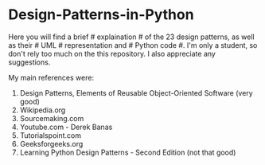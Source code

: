 # Design-Patterns-in-Python

Here you will find a brief # explaination # of the 23 design patterns, as well as their # UML # representation and # Python code #.
I'm only a student, so don't rely too much on the this repository. I also appreciate any suggestions.

My main references were:
1. Design Patterns, Elements of Reusable Object-Oriented Software (very good)
2. Wikipedia.org
3. Sourcemaking.com
4. Youtube.com - Derek Banas
5. Tutorialspoint.com
6. Geeksforgeeks.org
7. Learning Python Design Patterns - Second Edition (not that good)
